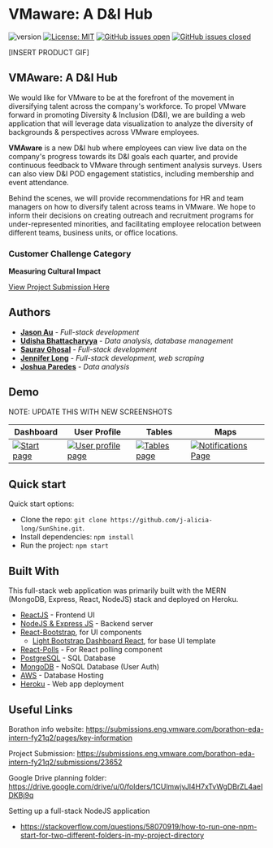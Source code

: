 # VMaware: A D&I Hub

![version](https://img.shields.io/badge/version-1.0.0-blue.svg)
[![License: MIT](https://img.shields.io/badge/License-MIT-blue.svg)](https://opensource.org/licenses/MIT) [![GitHub issues open](https://img.shields.io/github/issues/j-alicia-long/SunShine.svg?maxAge=2592000)]() [![GitHub issues closed](https://img.shields.io/github/issues-closed-raw/j-alicia-long/SunShine.svg?maxAge=2592000)]()

[INSERT PRODUCT GIF]
## VMAware: A D&I Hub
We would like for VMware to be at the forefront of the movement in diversifying talent across the company's workforce. To propel VMware forward in promoting Diversity & Inclusion (D&I), we are building a web application that will leverage data visualization to analyze the diversity of backgrounds & perspectives across VMware employees.

**VMAware** is a new D&I hub where employees can view live data on the company's progress towards its D&I goals each quarter, and provide continuous feedback to VMware through sentiment analysis surveys. Users can also view D&I POD engagement statistics, including membership and event attendance.

Behind the scenes, we will provide recommendations for HR and team managers on how to diversify talent across teams in VMware. We hope to inform their decisions on creating outreach and recruitment programs for under-represented minorities, and facilitating employee relocation between different teams, business units, or office locations.


### Customer Challenge Category
**Measuring Cultural Impact**

[View Project Submission Here](https://submissions.eng.vmware.com/borathon-eda-intern-fy21q2/submissions/23652)


## Authors

* **[Jason Au](https://github.com/jau8)** - *Full-stack development*
* **[Udisha Bhattacharyya](https://github.com/udishab)** - *Data analysis, database management*
* **[Saurav Ghosal](https://github.com/sauravghosal)** - *Full-stack development*
* **[Jennifer Long](https://github.com/j-alicia-long)** - *Full-stack development, web scraping*
* **[Joshua Paredes](https://github.com/jparedes30)** - *Data analysis*


## Demo
NOTE: UPDATE THIS WITH NEW SCREENSHOTS

| Dashboard | User Profile | Tables | Maps |
| --- | --- | --- | --- |
| [![Start page](https://raw.githubusercontent.com/creativetimofficial/public-assets/master/light-bootstrap-dashboard-react/dashboard-page.png)](https://demos.creative-tim.com/light-bootstrap-dashboard-react/#/admin/dashboard?ref=lbdr-readme) | [![User profile page](https://raw.githubusercontent.com/creativetimofficial/public-assets/master/light-bootstrap-dashboard-react/user-page.png)](https://demos.creative-tim.com/light-bootstrap-dashboard-react/#/admin/user-page?ref=lbdr-readme) | [![Tables page ](https://raw.githubusercontent.com/creativetimofficial/public-assets/master/light-bootstrap-dashboard-react/tables-page.png)](https://demos.creative-tim.com/light-bootstrap-dashboard-react/#/admin/table-list?ref=lbdr-readme) | [![Notifications Page](https://raw.githubusercontent.com/creativetimofficial/public-assets/master/light-bootstrap-dashboard-react/notifications-page.png)](https://demos.creative-tim.com/light-bootstrap-dashboard-react/#/admin/notifications?ref=lbdr-readme) |


## Quick start

Quick start options:

- Clone the repo: `git clone https://github.com/j-alicia-long/SunShine.git`.
- Install dependencies: `npm install`
- Run the project: `npm start`


## Built With
This full-stack web application was primarily built with the MERN (MongoDB, Express, React, NodeJS) stack and deployed on Heroku.

* [ReactJS](https://reactjs.org/) - Frontend UI
* [NodeJS & Express JS](https://expressjs.com/) - Backend server
* [React-Bootstrap](https://react-bootstrap.github.io/), for UI components
  - [Light Bootstrap Dashboard React](https://demos.creative-tim.com/light-bootstrap-dashboard-react/#/?ref=lbdr-readme), for base UI template
* [React-Polls](https://www.npmjs.com/package/react-polls/v/1.1.0) - For React polling component
* [PostgreSQL](https://www.postgresql.org/) - SQL Database
* [MongoDB](https://www.mongodb.com/) - NoSQL Database (User Auth)
* [AWS](https://aws.amazon.com/products/databases/) - Database Hosting
* [Heroku](https://heroku.com/) - Web app deployment


## Useful Links

Borathon info website: https://submissions.eng.vmware.com/borathon-eda-intern-fy21q2/pages/key-information

Project Submission: https://submissions.eng.vmware.com/borathon-eda-intern-fy21q2/submissions/23652

Google Drive planning folder: https://drive.google.com/drive/u/0/folders/1CUlmwjvJl4H7xTvWgDBrZL4aeIDKBj9q

Setting up a full-stack NodeJS application
- https://stackoverflow.com/questions/58070919/how-to-run-one-npm-start-for-two-different-folders-in-my-project-directory
